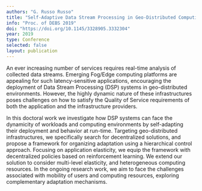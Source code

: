 ```yaml
---
authors: "G. Russo Russo"
title: "Self-Adaptive Data Stream Processing in Geo-Distributed Computing Environments"
info: "Proc. of DEBS 2019"
doi: "https://doi.org/10.1145/3328905.3332304"
year: 2019
type: Conference
selected: false
layout: publication
---
```


An ever increasing number of services requires real-time analysis of collected data streams. Emerging Fog/Edge computing platforms are appealing for such latency-sensitive applications, encouraging the deployment of Data Stream Processing (DSP) systems in geo-distributed environments. However, the highly dynamic nature of these infrastructures poses challenges on how to satisfy the Quality of Service requirements of both the application and the infrastructure providers.

In this doctoral work we investigate how DSP systems can face the dynamicity of workloads and computing environments by self-adapting their deployment and behavior at run-time. Targeting geo-distributed infrastructures, we specifically search for decentralized solutions, and propose a framework for organizing adaptation using a hierarchical control approach. Focusing on application elasticity, we equip the framework with decentralized policies based on reinforcement learning. We extend our solution to consider multi-level elasticity, and heterogeneous computing resources. In the ongoing research work, we aim to face the challenges associated with mobility of users and computing resources, exploring complementary adaptation mechanisms.

